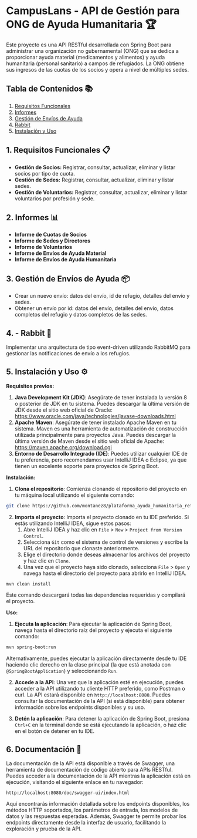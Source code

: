 # **CampusLans - API de Gestión para ONG de Ayuda Humanitaria 🏆**

Este proyecto es una API RESTful desarrollada con Spring Boot para administrar una organización no gubernamental (ONG) que se dedica a proporcionar ayuda material (medicamentos y alimentos) y ayuda humanitaria (personal sanitario) a campos de refugiados. La ONG obtiene sus ingresos de las cuotas de los socios y opera a nivel de múltiples sedes.

## **Tabla de Contenidos 📚**

1. [Requisitos Funcionales](#1-requisitos-funcionales)
2. [Informes](#2-informes)
3. [Gestión de Envíos de Ayuda](#3-gestión-de-envíos-de-ayuda)
4. [Rabbit](#4-opcional---rabbit)
5. [Instalación y Uso](#5-instalación-y-uso)

## **1. Requisitos Funcionales 📋**

- **Gestión de Socios:** Registrar, consultar, actualizar, eliminar y listar socios por tipo de cuota.
- **Gestión de Sedes:** Registrar, consultar, actualizar, eliminar y listar sedes.
- **Gestión de Voluntarios:** Registrar, consultar, actualizar, eliminar y listar voluntarios por profesión y sede.

## **2. Informes 📊**

- **Informe de Cuotas de Socios**
- **Informe de Sedes y Directores**
- **Informe de Voluntarios**
- **Informe de Envíos de Ayuda Material**
- **Informe de Envíos de Ayuda Humanitaria**

## **3. Gestión de Envíos de Ayuda 📦**

- Crear un nuevo envío: datos del envío, id de refugio, detalles del envío y sedes.
- Obtener un envío por id: datos del envío, detalles del envío, datos completos del refugio y datos completos de las sedes.

## **4. - Rabbit 🐰**

Implementar una arquitectura de tipo event-driven utilizando RabbitMQ para gestionar las notificaciones de envío a los refugios.

## **5. Instalación y Uso ⚙️**

**Requisitos previos:**

1. **Java Development Kit (JDK)**: Asegúrate de tener instalada la versión 8 o posterior de JDK en tu sistema. Puedes descargar la última versión de JDK desde el sitio web oficial de Oracle: <https://www.oracle.com/java/technologies/javase-downloads.html>
2. **Apache Maven**: Asegúrate de tener instalado Apache Maven en tu sistema. Maven es una herramienta de automatización de construcción utilizada principalmente para proyectos Java. Puedes descargar la última versión de Maven desde el sitio web oficial de Apache: <https://maven.apache.org/download.cgi>
3. **Entorno de Desarrollo Integrado (IDE)**: Puedes utilizar cualquier IDE de tu preferencia, pero recomendamos usar IntelliJ IDEA o Eclipse, ya que tienen un excelente soporte para proyectos de Spring Boot.

**Instalación:**

1. **Clona el repositorio**: Comienza clonando el repositorio del proyecto en tu máquina local utilizando el siguiente comando:

```bash
git clone https://github.com/montanez8/plataforma_ayuda_humanitaria_refugiados.git
```

2. **Importa el proyecto**: Importa el proyecto clonado en tu IDE preferido. Si estás utilizando IntelliJ IDEA, sigue estos pasos:
   1. Abre IntelliJ IDEA y haz clic en `File` > `New` > `Project from Version Control`.
   2. Selecciona `Git` como el sistema de control de versiones y escribe la URL del repositorio que clonaste anteriormente.
   3. Elige el directorio donde deseas almacenar los archivos del proyecto y haz clic en `Clone`.
   4. Una vez que el proyecto haya sido clonado, selecciona `File` > `Open` y navega hasta el directorio del proyecto para abrirlo en IntelliJ IDEA.

```
mvn clean install
```

Este comando descargará todas las dependencias requeridas y compilará el proyecto.

**Uso:**

1. **Ejecuta la aplicación**: Para ejecutar la aplicación de Spring Boot, navega hasta el directorio raíz del proyecto y ejecuta el siguiente comando:

```bash
mvn spring-boot:run
```

Alternativamente, puedes ejecutar la aplicación directamente desde tu IDE haciendo clic derecho en la clase principal (la que está anotada con `@SpringBootApplication`) y seleccionando `Run`.

2. **Accede a la API**: Una vez que la aplicación esté en ejecución, puedes acceder a la API utilizando tu cliente HTTP preferido, como Postman o curl. La API estará disponible en `http://localhost:8080`. Puedes consultar la documentación de la API (si está disponible) para obtener información sobre los endpoints disponibles y su uso.

3. **Detén la aplicación**: Para detener la aplicación de Spring Boot, presiona `Ctrl+C` en la terminal donde se está ejecutando la aplicación, o haz clic en el botón de detener en tu IDE.

## **6. Documentación 📝**

La documentación de la API está disponible a través de Swagger, una herramienta de documentación de código abierto para APIs RESTful. Puedes acceder a la documentación de la API mientras la aplicación está en ejecución, visitando el siguiente enlace en tu navegador:

`http://localhost:8080/doc/swagger-ui/index.html`

Aquí encontrarás información detallada sobre los endpoints disponibles, los métodos HTTP soportados, los parámetros de entrada, los modelos de datos y las respuestas esperadas. Además, Swagger te permite probar los endpoints directamente desde la interfaz de usuario, facilitando la exploración y prueba de la API.
